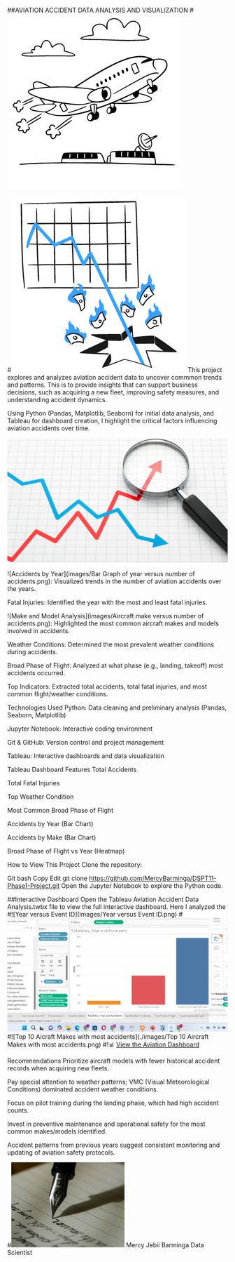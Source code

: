 ##AVIATION ACCIDENT DATA ANALYSIS AND VISUALIZATION
#![Aviation Accident Data Analysis and Visualization](images/Take-Off.png)

#![Project Overview](images/Business.png)
This project explores and analyzes aviation accident data to uncover commmon trends and patterns. This is to provide insights that can support business decisions, such as acquiring a new fleet, improving safety measures, and understanding accident dynamics.

Using Python (Pandas, Matplotlib, Seaborn) for initial data analysis, and Tableau for dashboard creation, I highlight the critical factors influencing aviation accidents over time.

![Key Analysis Areas](images/trend-analytics.png)

![Accidents by Year](images/Bar Graph of year versus number of accidents.png): Visualized trends in the number of aviation accidents over the years.

Fatal Injuries: Identified the year with the most and least fatal injuries.

![Make and Model Analysis](images/Aircraft make versus number of accidents.png): Highlighted the most common aircraft makes and models involved in accidents.

Weather Conditions: Determined the most prevalent weather conditions during accidents.

Broad Phase of Flight: Analyzed at what phase (e.g., landing, takeoff) most accidents occurred.

Top Indicators: Extracted total accidents, total fatal injuries, and most common flight/weather conditions.

Technologies Used
Python: Data cleaning and preliminary analysis (Pandas, Seaborn, Matplotlib)

Jupyter Notebook: Interactive coding environment

Git & GitHub: Version control and project management

Tableau: Interactive dashboards and data visualization

 Tableau Dashboard Features
Total Accidents

Total Fatal Injuries

Top Weather Condition

Most Common Broad Phase of Flight

Accidents by Year (Bar Chart)

Accidents by Make (Bar Chart)

Broad Phase of Flight vs Year (Heatmap)

 How to View This Project
Clone the repository:

Git bash
Copy
Edit
git clone https://github.com/MercyBarminga/DSPT11-Phase1-Project.git
Open the Jupyter Notebook to explore the Python code.

##Interactive Dashboard
Open the Tableau Aviation Accident Data Analysis.twbx file to view the full interactive dashboard.
Here I analyzed the 
#![Year versus Event ID](images/Year versus Event ID.png)
#![Fatalities_Year_Accidents](./images/Fatalities_Year_Accidents.png)
#![Top 10 Aicraft Makes with most accidents](./images/Top 10 Aircraft Makes with most accidents.png)
#!📊 [View the Aviation Dashboard](dashboard.html)

 Recommendations
Prioritize aircraft models with fewer historical accident records when acquiring new fleets.

Pay special attention to weather patterns; VMC (Visual Meteorological Conditions) dominated accident weather conditions.

Focus on pilot training during the landing phase, which had high accident counts.

Invest in preventive maintenance and operational safety for the most common makes/models identified.

Accident patterns from previous years suggest consistent monitoring and updating of aviation safety protocols.

#![Author](images/Author.png)
Mercy Jebii Barminga
Data Scientist

